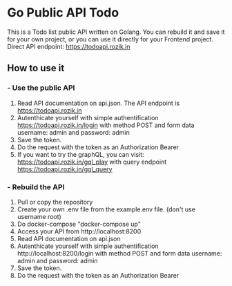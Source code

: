 # Go Public API Todo
This is a Todo list public API written on Golang. You can rebuild it and save it for your own project, or you can use it directly for your Frontend project. Direct API endpoint: https://todoapi.rozik.in
## How to use it
### - Use the public API
1. Read API documentation on api.json. The API endpoint is https://todoapi.rozik.in
1. Autenthicate yourself with simple authentification https://todoapi.rozik.in/login with method POST and form data username: admin and password: admin
1. Save the token.
1. Do the request with the token as an Authorization Bearer
1. If you want to try the graphQL, you can visit: https://todoapi.rozik.in/gql_play with query endpoint https://todoapi.rozik.in/gql_query

### - Rebuild the API
1. Pull or copy the repository
1. Create your own .env file from the example.env file. (don't use username root)
1. Do docker-compose "docker-compose up"
1. Access your API from http://localhost:8200
1. Read API documentation on api.json
1. Autenthicate yourself with simple authentification http://localhost:8200/login with method POST and form data username: admin and password: admin
1. Save the token.
1. Do the request with the token as an Authorization Bearer
